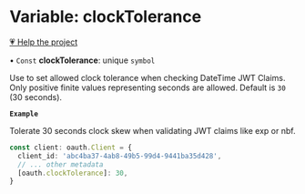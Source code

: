 # Variable: clockTolerance

[💗 Help the project](https://github.com/sponsors/panva)

• `Const` **clockTolerance**: unique `symbol`

Use to set allowed clock tolerance when checking DateTime JWT Claims. Only positive finite values
representing seconds are allowed. Default is `30` (30 seconds).

**`Example`**

Tolerate 30 seconds clock skew when validating JWT claims like exp or nbf.

```ts
const client: oauth.Client = {
  client_id: 'abc4ba37-4ab8-49b5-99d4-9441ba35d428',
  // ... other metadata
  [oauth.clockTolerance]: 30,
}
```
